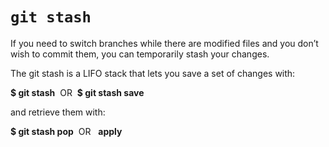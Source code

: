 # `git stash`

If you need to switch branches while there are modified files and you don’t wish to commit them, you can temporarily stash your changes.

The git stash is a LIFO stack that lets you save a set of changes with:

**$ git stash**  OR  **$ git stash save <message>**

and retrieve them with:

**$ git stash pop**  OR   **apply**